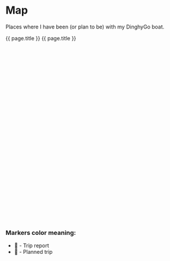 # Map

Places where I have been (or plan to be) with my DinghyGo boat.

<div style="height: 500px; width: 100%">
  <l-map :useGlobalLeaflet="false" 
         v-model="zoom"
         v-model:zoom="zoom" 
         :center="center">
    <l-tile-layer :url="url"  
                  :attribution="attribution" 
                  layer-type="base"
                  name="OpenStreetMap">
    </l-tile-layer>
    <l-marker v-for="page in plannedPages" :lat-lng="page.frontmatter.coordinates">
      <l-icon :icon-url="iconUrl" :icon-size="iconSize" />
      <l-popup>
        <router-link :to="page.path">
          {{ page.title }}
        </router-link>
      </l-popup>
    </l-marker>
    <l-marker v-for="page in tripsPages" :lat-lng="page.frontmatter.coordinates">
      <l-popup>
        <router-link :to="page.path">
          {{ page.title }}
        </router-link>
      </l-popup>
    </l-marker>      
  </l-map>
</div>

### Markers color meaning:
- :blue_heart: - Trip report
- :green_heart: - Planned trip

<script lang="ts">

import 'leaflet/dist/leaflet.css';
import { LMap, LTileLayer, LMarker, LPopup, LIcon } from "@vue-leaflet/vue-leaflet";
import { usePages as plannedPages } from '@temp/planned'
import { usePages as tripsPages } from '@temp/trips'

export default {
  components: {
    LMap,
    LTileLayer,
    LMarker,
    LPopup,
    LIcon
  },
  data() {
    return {
      zoom: 6,
      center: [49.41220, 8.70995],
      url: 'https://{s}.tile.openstreetmap.org/{z}/{x}/{y}.png',
      attribution: 'Map data © <a href="https://openstreetmap.org">OpenStreetMap</a> contributors',
      markerLatLng: [47.41322, -1.219482],
      plannedPages: plannedPages(),
      tripsPages: tripsPages()
    };
  },
  computed: {
    iconUrl() {
      return 'https://raw.githubusercontent.com/pointhi/leaflet-color-markers/master/img/marker-icon-2x-green.png';
    },
    iconSize(): L.PointExpression {
      return [25, 40];
    }
  } 
};

//Further here: https://github.com/vue-leaflet/vue-leaflet
</script>
